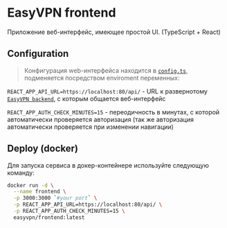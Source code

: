 # EasyVPN frontend
Приложение веб-интерфейс, имеющее простой UI. (TypeScript + React)


## Configuration
> Конфигурация web-интерфейса находится в [`config.ts`](./src/config.ts), подменяется посредством enviroment переменных:

`REACT_APP_API_URL=https://localhost:80/api/` - URL к развернотому [`EasyVPN backend`](../backend/README.md), с которым общается веб-интерфейс

`REACT_APP_AUTH_CHECK_MINUTES=15` - переодичность в минутах, с которой автоматически проверяется авторизация
(так же авторизация автоматически проверяется при изменении навигации)


## Deploy (docker)
Для запуска сервиса в докер-контейнере используйте следующую команду:
```bash
docker run -d \
  --name frontend \
  -p 3000:3000 `#your port` \
  -p REACT_APP_API_URL=https://localhost:80/api/ \
  -p REACT_APP_AUTH_CHECK_MINUTES=15 \
  easyvpn/frontend:latest
```


